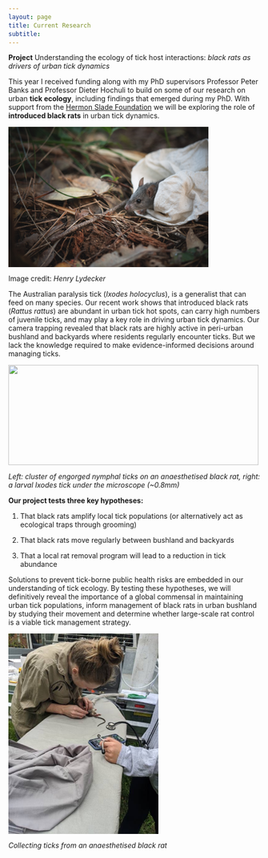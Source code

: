 ```yaml
---
layout: page
title: Current Research
subtitle: 
---
```


**Project** Understanding the ecology of tick host interactions: _black rats as drivers of urban tick dynamics_

This year I received funding along with my PhD supervisors Professor Peter Banks and Professor Dieter Hochuli to build on some of our research on urban **tick ecology**, including findings that emerged during my PhD. With support from the [Hermon Slade Foundation](http://www.hermonslade.org.au/) we will be exploring the role of **introduced black rats** in urban tick dynamics.

<img src="/images/Black _rat_henry_credit.JPG" width="400" height="280" align="center"> 

Image credit: _Henry Lydecker_

The Australian paralysis tick (_Ixodes holocyclus_), is a generalist that can feed on many species. Our recent work shows that introduced black rats (_Rattus rattus_) are abundant in urban tick hot spots, can carry high numbers of juvenile ticks, and may play a key role in driving urban tick dynamics. Our camera trapping revealed that black rats are highly active in peri-urban bushland and backyards where residents regularly encounter ticks. But we lack the knowledge required to make evidence-informed decisions around managing ticks.

<img src="/images/BR_ticks.png" width="500" height="200" align="center"> 

_Left: cluster of engorged nymphal ticks on an anaesthetised black rat, right: a larval Ixodes tick under the microscope (~0.8mm)_

**Our project tests three key hypotheses:**

1) That black rats amplify local tick populations (or alternatively act as ecological traps through grooming) 

2) That black rats move regularly between bushland and backyards
 
3) That a local rat removal program will lead to a reduction in tick abundance

Solutions to prevent tick-borne public health risks are embedded in our understanding of tick ecology. By testing these hypotheses, we will definitively reveal the importance of a global commensal in maintaining urban tick populations, inform management of black rats in urban bushland by studying their movement and determine whether large-scale rat control is a viable tick management strategy. 


<img src="/images/Collecting_ticks_black rat.JPG" width="300" height="400" align="center"> 

_Collecting ticks from an anaesthetised black rat_
